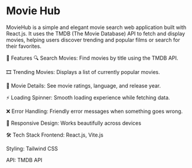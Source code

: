 
# Movie Hub

MovieHub is a simple and elegant movie search web application built with React.js. It uses the TMDB (The Movie Database) API to fetch and display movies, helping users discover trending and popular films or search for their favorites.

🚀 Features 🔍 Search Movies: Find movies by title using the TMDB API.

🎞️ Trending Movies: Displays a list of currently popular movies.

🌟 Movie Details: See movie ratings, language, and release year.

⚡ Loading Spinner: Smooth loading experience while fetching data.

❌ Error Handling: Friendly error messages when something goes wrong.

🎨 Responsive Design: Works beautifully across devices

🛠️ Tech Stack Frontend: React.js, Vite.js

Styling: Tailwind CSS

API: TMDB API


